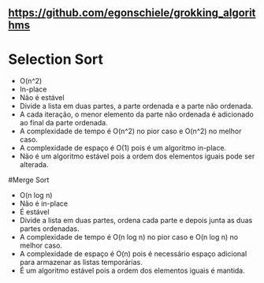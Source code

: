 ## https://github.com/egonschiele/grokking_algorithms

# Selection Sort
 - O(n^2)
 - In-place
 - Não é estável
 - Divide a lista em duas partes, a parte ordenada e a parte não ordenada.
 - A cada iteração, o menor elemento da parte não ordenada é adicionado ao final da parte ordenada.
 - A complexidade de tempo é O(n^2) no pior caso e O(n^2) no melhor caso.
 - A complexidade de espaço é O(1) pois é um algoritmo in-place.
 - Não é um algoritmo estável pois a ordem dos elementos iguais pode ser alterada.

#Merge Sort
 - O(n log n)
 - Não é in-place
 - É estável
 - Divide a lista em duas partes, ordena cada parte e depois junta as duas partes ordenadas.
 - A complexidade de tempo é O(n log n) no pior caso e O(n log n) no melhor caso.
 - A complexidade de espaço é O(n) pois é necessário espaço adicional para armazenar as listas temporárias.
 - É um algoritmo estável pois a ordem dos elementos iguais é mantida.